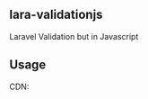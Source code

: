 ## lara-validationjs

Laravel Validation but in Javascript

## Usage

CDN: <script src="https://cdn.jsdelivr.net/gh/Evanna456/lara-validationjs@main/validator.js">

Supported Rule:
	
```
required, integer, number, min, max, email, regex
```
	
Methods:
	
```
fails() => returns (boolean) true when an input is invalid</p>
errors() => returns (object) all error messages
first() => returns (object) the first error message
firstErrors() => returns (object) all first error message for each input
```

Basic Usage:
```js
const _validator = new Validator();
        var data = {
          name: $('#name').val(),
          email: $('#email').val(),
          username: $('#username').val()
        };
        _validator.make(data, {
          name: "required|min:3|max:20",
          username: "required|alphanum",
          email: "required|email"
        });
        if (_validator.fails()) {
          console.log(_validator.first().error);
          return;
        }
```
Custom Message:

```
:attribute => name of the input
:rule => value of the input for example :min, :max
```

```js
const _validator = new Validator();
        var data = {
          name: $('#name').val(),
          email: $('#email').val(),
          username: $('#username').val()
        };
        _validator.make(data, {
          name: "required|min:3|max:20",
          username: "required|alphanum",
          email: "required|email"
        }, messages = {
	  "required": "The :attribute field is required", //apply to all with a required rule
	  "email.required": "It is required to have an :attribute" //apply this message to a specific input with a required rule
	});
        if (_validator.fails()) {
          console.log(_validator.first().error);
          return;
        }
```

## Roadmap

| Task    | Status | Items  | 
| ------- | ------ | ---------- |
| Validation Functions | Finished | <ul><li>- [x] required</li><li>- [x] integer</li><li>- [x] number</li><li>- [x] min</li><li>- [x] max</li><li>- [x] email</li><li>- [x] regex</li></ul> |
| HTML Compatibility | Finished | <ul><li>- [x] Javascript</li></ul> |
| ExpressJS Compatibility | Finished | <ul><li>- [x] Javascript</li></ul> |
| Vue Compatibility | Pending | <ul><li>- [ ] required</li></ul> |

## Javascript 

<p align="center"><img src="https://i.imgur.com/VVZKmC1.jpg" width="150px" height="auto" alt="Logo"></a></p>

JavaScript is a high-level, often just-in-time compiled language that conforms to the ECMAScript standard.
It has dynamic typing, prototype-based object-orientation, and first-class functions.It is multi-paradigm, supporting event-driven, 
functional, and imperative programming styles. It has application programming interfaces (APIs) for working with text, dates, regular 
expressions, standard data structures, and the Document Object Model (DOM).

* [Github](https://github.com/tc39)
* [Documentation](https://developer.mozilla.org/en-US/docs/Web/JavaScript)

## License

lara-validationjs is licensed under [MIT](https://choosealicense.com/licenses/mit/)
